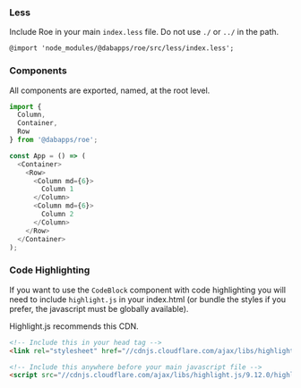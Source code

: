 ### Less

Include Roe in your main `index.less` file. Do not use `./` or `../` in the path.

```less
@import 'node_modules/@dabapps/roe/src/less/index.less';
```

### Components

All components are exported, named, at the root level.

```javascript static
import {
  Column,
  Container,
  Row
} from '@dabapps/roe';

const App = () => (
  <Container>
    <Row>
      <Column md={6}>
        Column 1
      </Column>
      <Column md={6}>
        Column 2
      </Column>
    </Row>
  </Container>
);
```

### Code Highlighting

If you want to use the `CodeBlock` component with code highlighting you will need to include `highlight.js` in your index.html (or bundle the styles if you prefer, the javascript must be globally available).

Highlight.js recommends this CDN.

```html static
<!-- Include this in your head tag -->
<link rel="stylesheet" href="//cdnjs.cloudflare.com/ajax/libs/highlight.js/9.12.0/styles/github-gist.min.css">

<!-- Include this anywhere before your main javascript file -->
<script src="//cdnjs.cloudflare.com/ajax/libs/highlight.js/9.12.0/highlight.min.js"></script>
```
